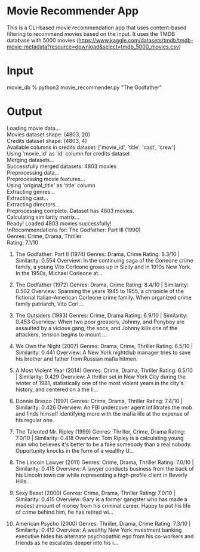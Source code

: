# Movie Recommender App

This is a CLI-based movie recommendation app that uses content-based filtering to recommend movies based on the input. 
It uses the TMDB database with 5000 movies (https://www.kaggle.com/datasets/tmdb/tmdb-movie-metadata?resource=download&select=tmdb_5000_movies.csv)


# Input
movie_db % python3 movie_recommender.py "The Godfather"

# Output
Loading movie data...\
Movies dataset shape: (4803, 20)\
Credits dataset shape: (4803, 4)\
Available columns in credits dataset: ['movie_id', 'title', 'cast', 'crew']\
Using 'movie_id' as 'id' column for credits dataset\
Merging datasets...\
Successfully merged datasets: 4803 movies\
Preprocessing data...\
Preprocessing movie features...\
Using 'original_title' as 'title' column\
Extracting genres...\
Extracting cast...\
Extracting directors...\
Preprocessing complete. Dataset has 4803 movies.\
Calculating similarity matrix...\
Ready! Loaded 4803 movies successfully!\
\nRecommendations for: The Godfather: Part III (1990)\
Genres: Crime, Drama, Thriller\
Rating: 7.1/10

 1. The Godfather: Part II (1974)
     Genres: Drama, Crime
     Rating: 8.3/10 | Similarity: 0.554
     Overview: In the continuing saga of the Corleone crime family, a young Vito Corleone grows up in Sicily and in 1910s New York. In the 1950s, Michael Corleone at...

 2. The Godfather (1972)
     Genres: Drama, Crime
     Rating: 8.4/10 | Similarity: 0.502
     Overview: Spanning the years 1945 to 1955, a chronicle of the fictional Italian-American Corleone crime family. When organized crime family patriarch, Vito Corl...

 3. The Outsiders (1983)
     Genres: Crime, Drama
     Rating: 6.9/10 | Similarity: 0.453
     Overview: When two poor greasers, Johnny, and Ponyboy are assaulted by a vicious gang, the socs, and Johnny kills one of the attackers, tension begins to mount ...

 4. We Own the Night (2007)
     Genres: Drama, Crime, Thriller
     Rating: 6.5/10 | Similarity: 0.441
     Overview: A New York nightclub manager tries to save his brother and father from Russian mafia hitmen.

 5. A Most Violent Year (2014)
     Genres: Crime, Drama, Thriller
     Rating: 6.5/10 | Similarity: 0.429
     Overview: A thriller set in New York City during the winter of 1981, statistically one of the most violent years in the city's history, and centered on a the li...

 6. Donnie Brasco (1997)
     Genres: Crime, Drama, Thriller
     Rating: 7.4/10 | Similarity: 0.426
     Overview: An FBI undercover agent infilitrates the mob and finds himself identifying more with the mafia life at the expense of his regular one.

 7. The Talented Mr. Ripley (1999)
     Genres: Thriller, Crime, Drama
     Rating: 7.0/10 | Similarity: 0.418
     Overview: Tom Ripley is a calculating young man who believes it's better to be a fake somebody than a real nobody. Opportunity knocks in the form of a wealthy U...

 8. The Lincoln Lawyer (2011)
     Genres: Crime, Drama, Thriller
     Rating: 7.0/10 | Similarity: 0.415
     Overview: A lawyer conducts business from the back of his Lincoln town car while representing a high-profile client in Beverly Hills.

 9. Sexy Beast (2000)
     Genres: Crime, Drama, Thriller
     Rating: 7.0/10 | Similarity: 0.415
     Overview: Gary is a former gangster who has made a modest amount of money from his criminal career. Happy to put his life of crime behind him, he has retired wi...

10. American Psycho (2000)
     Genres: Thriller, Drama, Crime
     Rating: 7.3/10 | Similarity: 0.412
     Overview: A wealthy New York investment banking executive hides his alternate psychopathic ego from his co-workers and friends as he escalates deeper into his i...